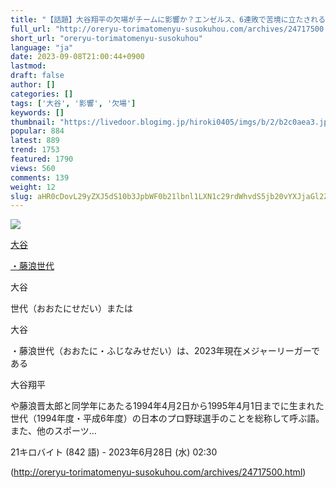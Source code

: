 ```yaml
---
title: "【話題】大谷翔平の欠場がチームに影響か？エンゼルス、6連敗で苦境に立たされる・・・ : オレ流取りまとめニュース速報"
full_url: "http://oreryu-torimatomenyu-susokuhou.com/archives/24717500.html"
short_url: "oreryu-torimatomenyu-susokuhou"
language: "ja"
date: 2023-09-08T21:00:44+0900
lastmod: 
draft: false
author: []
categories: []
tags: ['大谷', '影響', '欠場']
keywords: []
thumbnail: "https://livedoor.blogimg.jp/hiroki0405/imgs/b/2/b2c0aea3.jpg"
popular: 884
latest: 889
trend: 1753
featured: 1790
views: 560
comments: 139
weight: 12
slug: aHR0cDovL29yZXJ5dS10b3JpbWF0b21lbnl1LXN1c29rdWhvdS5jb20vYXJjaGl2ZXMvMjQ3MTc1MDAuaHRtbA==
---
```


![](https://livedoor.blogimg.jp/hiroki0405/imgs/b/2/b2c0aea3.jpg)

<div><a title='大谷・藤浪世代' href='https://ja.wikipedia.org/wiki/%E5%A4%A7%E8%B0%B7%E3%83%BB%E8%97%A4%E6%B5%AA%E4%B8%96%E4%BB%A3' target='_blank'><p>大谷</p>・藤浪世代</a> <p class='searchresult'><p>大谷</p>世代（おおたにせだい）または<p>大谷</p>・藤浪世代（おおたに・ふじなみせだい）は、2023年現在メジャーリーガーである<p>大谷翔平</p>や藤浪晋太郎と同学年にあたる1994年4月2日から1995年4月1日までに生まれた世代（1994年度・平成6年度）の日本のプロ野球選手のことを総称して呼ぶ語。また、他のスポーツ…</p> <p class='mw-search-result-data'>21キロバイト (842 語) - 2023年6月28日 (水) 02:30</p></div>

(http://oreryu-torimatomenyu-susokuhou.com/archives/24717500.html)
